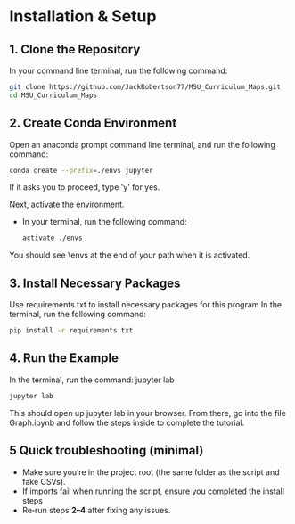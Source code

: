 # Installation & Setup

## 1. Clone the Repository


In your command line terminal, run the following command:
```bash
git clone https://github.com/JackRobertson77/MSU_Curriculum_Maps.git
cd MSU_Curriculum_Maps
```
## 2. Create Conda Environment
Open an anaconda prompt command line terminal, and run the following command:  
```bash
conda create --prefix=./envs jupyter
```
If it asks you to proceed, type 'y' for yes.

Next, activate the environment.  
 - In your terminal, run the following command:
      ```bash  
      activate ./envs
      ```

You should see \envs at the end of your path when it is activated.

## 3. Install Necessary Packages
Use requirements.txt to install necessary packages for this program
In the terminal, run the following command:  
```bash
pip install -r requirements.txt
```

## 4. Run the Example
In the terminal, run the command: jupyter lab
```bash
jupyter lab
```
This should open up jupyter lab in your browser. From there, go into the file Graph.ipynb and follow the steps inside to complete the tutorial.


## 5 Quick troubleshooting (minimal)
- Make sure you’re in the project root (the same folder as the script and fake CSVs).
- If imports fail when running the script, ensure you completed the install steps 
- Re‑run steps **2–4** after fixing any issues.

